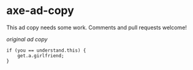 axe-ad-copy
===========

This ad copy needs some work. Comments and pull requests welcome!


_original ad copy_

```
if (you == understand.this) {
    get.a.girlfriend;
}
```
